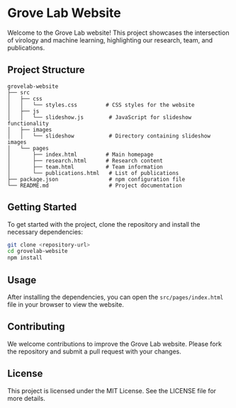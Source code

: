 # Grove Lab Website

Welcome to the Grove Lab website! This project showcases the intersection of virology and machine learning, highlighting our research, team, and publications.

## Project Structure

```
grovelab-website
├── src
│   ├── css
│   │   └── styles.css         # CSS styles for the website
│   ├── js
│   │   └── slideshow.js        # JavaScript for slideshow functionality
│   ├── images
│   │   └── slideshow           # Directory containing slideshow images
│   └── pages
│       ├── index.html         # Main homepage
│       ├── research.html      # Research content
│       ├── team.html          # Team information
│       └── publications.html   # List of publications
├── package.json                # npm configuration file
└── README.md                   # Project documentation
```

## Getting Started

To get started with the project, clone the repository and install the necessary dependencies:

```bash
git clone <repository-url>
cd grovelab-website
npm install
```

## Usage

After installing the dependencies, you can open the `src/pages/index.html` file in your browser to view the website.

## Contributing

We welcome contributions to improve the Grove Lab website. Please fork the repository and submit a pull request with your changes.

## License

This project is licensed under the MIT License. See the LICENSE file for more details.